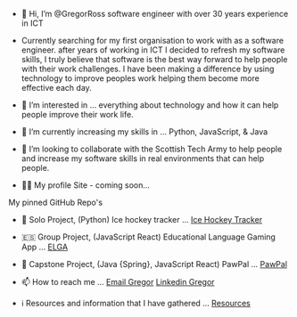 - 👋 Hi, I’m @GregorRoss
      software engineer with over 30 years experience in ICT

 - Currently searching for my first organisation to work with as a software engineer.
      after years of working in ICT I decided to refresh my software skills, I truly believe that software is the best way forward         to help people with their work challenges. I have been making a difference by using technology to improve peoples work helping       them become more effective each day. 
  
- 👀 I’m interested in ...
      everything about technology and how it can help people improve their work life.
  
- 🌱 I’m currently increasing my skills in ...
      Python, JavaScript,  & Java
  
- 💞️ I’m looking to collaborate with the Scottish Tech Army to help people and increase my software skills in real environments that can help people.


- 🧑‍💻 My profile Site - coming soon...

My pinned GitHub Repo's
- 🏒 Solo Project, (Python) Ice hockey tracker ...
  [Ice Hockey Tracker](https://github.com/GregorRoss/Ice_Hockey_Tracker)
- 🇪🇸 Group Project, (JavaScript React) Educational Language Gaming App ...
  [ELGA](https://github.com/GregorRoss/ELGA)
- 🐶 Capstone Project, (Java {Spring}, JavaScript React) PawPal ...
  [PawPal](https://github.com/Procyonax/PawPal)

  
- 📫 How to reach me ...
  [Email Gregor](mailto:gregor.home@btinternet.com)
  [Linkedin Gregor](https://www.linkedin.com/in/gregor-ross)

- ℹ️ Resources and information that I have gathered ...
  [Resources](https://github.com/GregorRoss/Resources)
